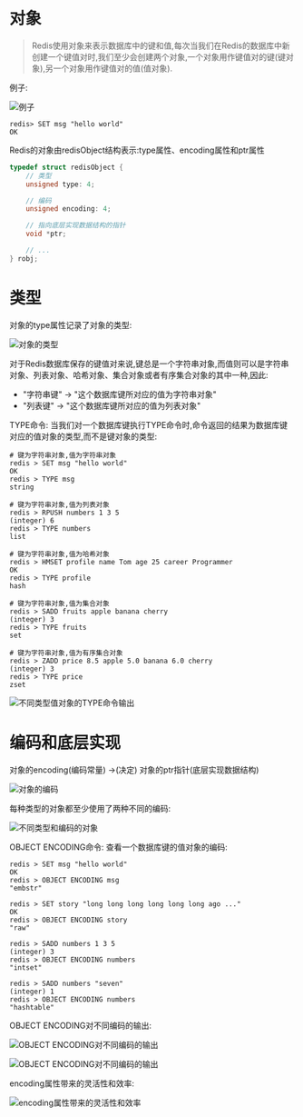 # 对象
> Redis使用对象来表示数据库中的键和值,每次当我们在Redis的数据库中新创建一个键值对时,我们至少会创建两个对象,一个对象用作键值对的键(键对象),另一个对象用作键值对的值(值对象).
 
例子:

![例子](https://github.com/gdufeZLYL/blog/blob/master/images/20180510094812.png)

```
redis> SET msg "hello world"
OK
```

Redis的对象由redisObject结构表示:type属性、encoding属性和ptr属性
```c++
typedef struct redisObject {
    // 类型
    unsigned type: 4;

    // 编码
    unsigned encoding: 4;

    // 指向底层实现数据结构的指针
    void *ptr;

    // ...
} robj;
```

# 类型
对象的type属性记录了对象的类型:

![对象的类型](https://github.com/gdufeZLYL/blog/blob/master/images/20180510095659.png)

对于Redis数据库保存的键值对来说,键总是一个字符串对象,而值则可以是字符串对象、列表对象、哈希对象、集合对象或者有序集合对象的其中一种,因此:
* "字符串键" -> "这个数据库键所对应的值为字符串对象"
* "列表键" -> "这个数据库键所对应的值为列表对象"

TYPE命令:
当我们对一个数据库键执行TYPE命令时,命令返回的结果为数据库键对应的值对象的类型,而不是键对象的类型:

```
# 键为字符串对象,值为字符串对象
redis > SET msg "hello world"
OK
redis > TYPE msg
string

# 键为字符串对象,值为列表对象
redis > RPUSH numbers 1 3 5
(integer) 6
redis > TYPE numbers
list

# 键为字符串对象,值为哈希对象
redis > HMSET profile name Tom age 25 career Programmer
OK
redis > TYPE profile
hash

# 键为字符串对象,值为集合对象
redis > SADD fruits apple banana cherry
(integer) 3
redis > TYPE fruits
set

# 键为字符串对象,值为有序集合对象
redis > ZADD price 8.5 apple 5.0 banana 6.0 cherry
(integer) 3
redis > TYPE price
zset
```

![不同类型值对象的TYPE命令输出](https://github.com/gdufeZLYL/blog/blob/master/images/20180510101319.png)

# 编码和底层实现
对象的encoding(编码常量) ->(决定) 对象的ptr指针(底层实现数据结构)

![对象的编码](https://github.com/gdufeZLYL/blog/blob/master/images/20180510102153.png)

每种类型的对象都至少使用了两种不同的编码:

![不同类型和编码的对象](https://github.com/gdufeZLYL/blog/blob/master/images/20180510102426.png)

OBJECT ENCODING命令:
查看一个数据库键的值对象的编码:
```
redis > SET msg "hello world"
OK
redis > OBJECT ENCODING msg
"embstr"

redis > SET story "long long long long long long ago ..."
OK
redis > OBJECT ENCODING story
"raw"

redis > SADD numbers 1 3 5
(integer) 3
redis > OBJECT ENCODING numbers
"intset"

redis > SADD numbers "seven"
(integer) 1
redis > OBJECT ENCODING numbers
"hashtable"
```

OBJECT ENCODING对不同编码的输出:

![OBJECT ENCODING对不同编码的输出](https://github.com/gdufeZLYL/blog/blob/master/images/20180510104110.png)

![OBJECT ENCODING对不同编码的输出](https://github.com/gdufeZLYL/blog/blob/master/images/20180510104148.png)

encoding属性带来的灵活性和效率:

![encoding属性带来的灵活性和效率](https://github.com/gdufeZLYL/blog/blob/master/images/20180510104700.png)
